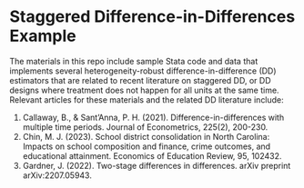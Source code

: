 # Staggered Difference-in-Differences Example
The materials in this repo include sample Stata code and data that implements several heterogeneity-robust difference-in-difference (DD) estimators that are related to recent literature on staggered DD, or DD designs where treatment does not happen for all units at the same time. Relevant articles for these materials and the related DD literature include:
1) Callaway, B., & Sant’Anna, P. H. (2021). Difference-in-differences with multiple time periods. Journal of Econometrics, 225(2), 200-230.
2) Chin, M. J. (2023). School district consolidation in North Carolina: Impacts on school composition and finance, crime outcomes, and educational attainment. Economics of Education Review, 95, 102432.
3) Gardner, J. (2022). Two-stage differences in differences. arXiv preprint arXiv:2207.05943.
